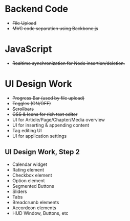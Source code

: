Backend Code
============

* <strike>File Upload</strike>
* <strike>MVC code separation using Backbone.js</strike>

JavaScript
==========

* <strike>Realtime synchronization for Node insertion/deletion.</strike>

UI Design Work
==============

* <strike>Progress Bar (used by file upload)</strike>
* <strike>Toggles (ON/OFF)</strike>
* <strike>Scrollbars</strike>
* <strike>CSS & Icons for rich text editor</strike>
* UI for Article/Page/Chapter/Media overview
* UI for inserting & appending content
* Tag editing UI
* UI for application settings

UI Design Work, Step 2
----------------------

* Calendar widget
* Rating element
* Checkbox element
* Option element
* Segmented Buttons
* Sliders
* Tabs
* Breadcrumb elements
* Accordeon elements
* HUD Window, Buttons, etc

